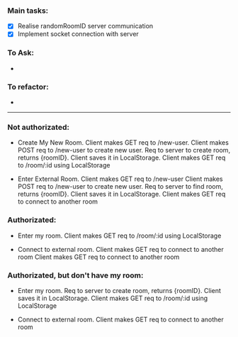 ### Main tasks:
 - [x] Realise randomRoomID server communication
 - [x] Implement socket connection with server
 
### To Ask:
 - 

### To refactor:
 - 


-------------------------------------------


### Not authorizated:
 - Create My New Room.
    Client makes GET req to /new-user.
    Client makes POST req to /new-user to create new user.
    Req to server to create room, returns {roomID}.
    Client saves it in LocalStorage.
    Client makes GET req to /room/:id using LocalStorage

 - Enter External Room.
    Client makes GET req to /new-user
    Client makes POST req to /new-user to create new user.
    Req to server to find room, returns {roomID}.
    Client saves it in LocalStorage.
    Client makes GET req to connect to another room
 
### Authorizated:
 - Enter my room.
    Client makes GET req to /room/:id using LocalStorage

 - Connect to external room.
    Client makes GET req to connect to another room
    Client makes GET req to connect to another room
 
### Authorizated, but don't have my room:
 - Enter my room.
    Req to server to create room, returns {roomID}.
    Client saves it in LocalStorage.
    Client makes GET req to /room/:id using LocalStorage

 - Connect to external room.
    Client makes GET req to connect to another room

